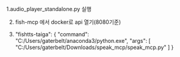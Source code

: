 1.audio_player_standalone.py 실행

2. fish-mcp 에서 docker로 api 열기(8080기준)
   
3. "fishtts-taiga": {
      "command": "C:/Users/gaterbelt/anaconda3/python.exe",
      "args": [
        "C:/Users/gaterbelt/Downloads/speak_mcp/speak_mcp.py"
      ]
    }
